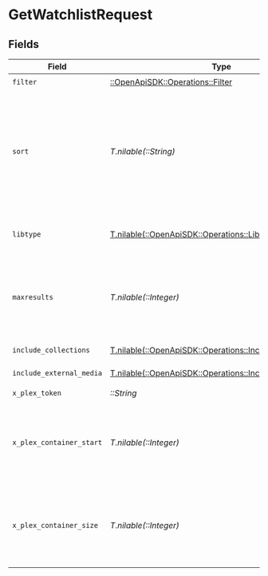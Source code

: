 # GetWatchlistRequest


## Fields

| Field                                                                                                                                                                                               | Type                                                                                                                                                                                                | Required                                                                                                                                                                                            | Description                                                                                                                                                                                         |
| --------------------------------------------------------------------------------------------------------------------------------------------------------------------------------------------------- | --------------------------------------------------------------------------------------------------------------------------------------------------------------------------------------------------- | --------------------------------------------------------------------------------------------------------------------------------------------------------------------------------------------------- | --------------------------------------------------------------------------------------------------------------------------------------------------------------------------------------------------- |
| `filter`                                                                                                                                                                                            | [::OpenApiSDK::Operations::Filter](../../models/operations/filter.md)                                                                                                                               | :heavy_check_mark:                                                                                                                                                                                  | Filter                                                                                                                                                                                              |
| `sort`                                                                                                                                                                                              | *T.nilable(::String)*                                                                                                                                                                               | :heavy_minus_sign:                                                                                                                                                                                  | In the format "field:dir". Available fields are "watchlistedAt" (Added At),<br/>"titleSort" (Title), "originallyAvailableAt" (Release Date), or "rating" (Critic Rating).<br/>"dir" can be "asc" or "desc"<br/> |
| `libtype`                                                                                                                                                                                           | [T.nilable(::OpenApiSDK::Operations::Libtype)](../../models/operations/libtype.md)                                                                                                                  | :heavy_minus_sign:                                                                                                                                                                                  | The type of library to filter. Can be "movie" or "show", or all if not present.<br/>                                                                                                                |
| `maxresults`                                                                                                                                                                                        | *T.nilable(::Integer)*                                                                                                                                                                              | :heavy_minus_sign:                                                                                                                                                                                  | The number of items to return. If not specified, all items will be returned.<br/>If the number of items exceeds the limit, the response will be paginated.<br/>                                     |
| `include_collections`                                                                                                                                                                               | [T.nilable(::OpenApiSDK::Operations::IncludeCollections)](../../models/operations/includecollections.md)                                                                                            | :heavy_minus_sign:                                                                                                                                                                                  | include collections in the results<br/>                                                                                                                                                             |
| `include_external_media`                                                                                                                                                                            | [T.nilable(::OpenApiSDK::Operations::IncludeExternalMedia)](../../models/operations/includeexternalmedia.md)                                                                                        | :heavy_minus_sign:                                                                                                                                                                                  | include external media in the results<br/>                                                                                                                                                          |
| `x_plex_token`                                                                                                                                                                                      | *::String*                                                                                                                                                                                          | :heavy_check_mark:                                                                                                                                                                                  | User Token                                                                                                                                                                                          |
| `x_plex_container_start`                                                                                                                                                                            | *T.nilable(::Integer)*                                                                                                                                                                              | :heavy_minus_sign:                                                                                                                                                                                  | The index of the first item to return. If not specified, the first item will be returned.<br/>If the number of items exceeds the limit, the response will be paginated.<br/>                        |
| `x_plex_container_size`                                                                                                                                                                             | *T.nilable(::Integer)*                                                                                                                                                                              | :heavy_minus_sign:                                                                                                                                                                                  | The number of items to return. If not specified, all items will be returned.<br/>If the number of items exceeds the limit, the response will be paginated.<br/>                                     |